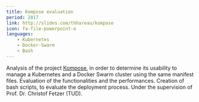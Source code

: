 ```yaml
---
title: Kompose evaluation
period: 2017
link: http://slides.com/thhareau/kompose
icon: fa-file-powerpoint-o
languages:
    - Kubernetes
    - Docker-Swarm
    - Bash
---
```


Analysis of the project [Kompose](kompose.io), in order to determine its usability to manage a Kubernetes and a Docker Swarm cluster using the same manifest files. Evaluation of the functionalities and the performances. Creation of bash scripts, to evaluate the deployment process. Under the supervision of Prof. Dr. Christof Fetzer (TUD). 